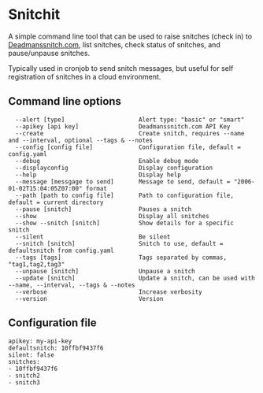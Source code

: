 # Snitchit

A simple command line tool that can be used to raise snitches (check in) to [Deadmanssnitch.com](https://deadmanssnitch.com), list snitches, check status of snitches, and pause/unpause snitches.

Typically used in cronjob to send snitch messages, but useful for self registration of snitches in a cloud environment. 


## Command line options
```
  --alert [type]                     Alert type: "basic" or "smart"
  --apikey [api key]                 Deadmanssnitch.com API Key
  --create                           Create snitch, requires --name and --interval, optional --tags & --notes
  --config [config file]             Configuration file, default = config.yaml
  --debug                            Enable debug mode
  --displayconfig                    Display configuration
  --help                             Display help
  --message [messgage to send]       Message to send, default = "2006-01-02T15:04:05Z07:00" format
  --path [path to config file]       Path to configuration file, default = current directory
  --pause [snitch]                   Pauses a snitch
  --show                             Display all snitches
  --show --snitch [snitch]           Show details for a specific snitch
  --silent                           Be silent
  --snitch [snitch]                  Snitch to use, default = defaultsnitch from config.yaml
  --tags [tags]                      Tags separated by commas, "tag1,tag2,tag3"
  --unpause [snitch]                 Unpause a snitch
  --update [snitch]                  Update a snitch, can be used with --name, --interval, --tags & --notes
  --verbose                          Increase verbosity
  --version                          Version
```

## Configuration file
```
apikey: my-api-key
defaultsnitch: 10ffbf9437f6
silent: false
snitches:
- 10ffbf9437f6
- snitch2
- snitch3
```

